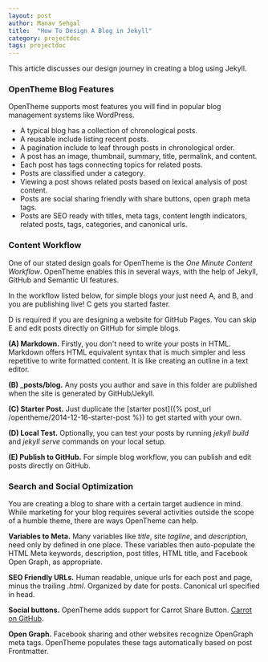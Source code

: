 ```yaml
---
layout: post
author: Manav Sehgal
title:  "How To Design A Blog in Jekyll"
category: projectdoc
tags: projectdoc
---
```


This article discusses our design journey in creating a blog using Jekyll.

### OpenTheme Blog Features

OpenTheme supports most features you will find in popular blog management systems like WordPress.

- A typical blog has a collection of chronological posts.
- A reusable include listing recent posts. 
- A pagination include to leaf through posts in chronological order.
- A post has an image, thumbnail, summary, title, permalink, and content.
- Each post has tags connecting topics for related posts.
- Posts are classified under a category.
- Viewing a post shows related posts based on lexical analysis of post content.
- Posts are social sharing friendly with share buttons, open graph meta tags.
- Posts are SEO ready with titles, meta tags, content length indicators, related posts, tags, categories, and canonical urls.

### Content Workflow

One of our stated design goals for OpenTheme is the *One Minute Content Workflow*. 
OpenTheme enables this in several ways, with the help of Jekyll, GitHub and Semantic UI features.

In the workflow listed below, for simple blogs your just need A, and B, and you are publishing live! C gets you started faster. 

D is required if you are designing a website for GitHub Pages. You can skip E and edit posts directly on GitHub for simple blogs.

**(A) Markdown.** Firstly, you don't need to write your posts in HTML. Markdown offers HTML equivalent syntax that is much simpler and less repetitive to write formatted content. 
It is like creating an outline in a text editor.

**(B) _posts/blog.** Any posts you author and save in this folder are published when the site is generated by GitHub/Jekyll.

**(C) Starter Post.** Just duplicate the [starter post]({% post_url /opentheme/2014-12-16-starter-post %}) to get started with your own.

**(D) Local Test.** Optionally, you can test your posts by running *jekyll build* and *jekyll serve* commands on your local setup.

**(E) Publish to GitHub.** For simple blog workflow, you can publish and edit posts directly on GitHub.

### Search and Social Optimization

You are creating a blog to share with a certain target audience in mind. 
While marketing for your blog requires several activities outside the scope of a humble theme,
there are ways OpenTheme can help.

**Variables to Meta.** Many variables like *title*, site *tagline*, and *description*, need only by defined in one place. 
These variables then auto-populate the HTML Meta keywords, description, post titles, HTML title, and Facebook Open Graph, as appropriate.

**SEO Friendly URLs.** Human readable, unique urls for each post and page, minus the trailing *.html*. Organized by date for posts. Canonical url specified in head.

**Social buttons.** OpenTheme adds support for Carrot Share Button. [Carrot on GitHub](https://github.com/carrot/share-button).

**Open Graph.** Facebook sharing and other websites recognize OpenGraph meta tags. OpenTheme populates these tags automatically based on post Frontmatter.
